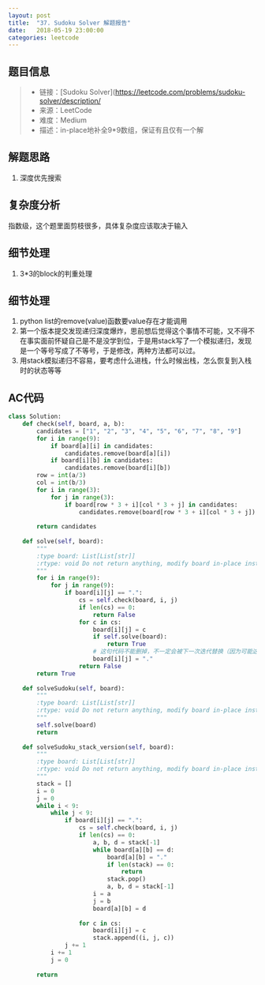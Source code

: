 ```yaml
---
layout: post
title:  "37. Sudoku Solver 解题报告"
date:   2018-05-19 23:00:00
categories: leetcode
---
```



## 题目信息

> * 链接：[Sudoku Solver](https://leetcode.com/problems/sudoku-solver/description/
> * 来源：LeetCode
> * 难度：Medium
> * 描述：in-place地补全9\*9数组，保证有且仅有一个解

## 解题思路
1. 深度优先搜索

## 复杂度分析
指数级，这个题里面剪枝很多，具体复杂度应该取决于输入

## 细节处理
1. 3\*3的block的判重处理

## 细节处理
1. python list的remove(value)函数要value存在才能调用
2. 第一个版本提交发现递归深度爆炸，思前想后觉得这个事情不可能，又不得不在事实面前怀疑自己是不是没学到位，于是用stack写了一个模拟递归，发现是一个等号写成了不等号，于是修改，两种方法都可以过。
3. 用stack模拟递归不容易，要考虑什么进栈，什么时候出栈，怎么恢复到入栈时的状态等等

## AC代码

``` python
class Solution:
    def check(self, board, a, b):
        candidates = ["1", "2", "3", "4", "5", "6", "7", "8", "9"]
        for i in range(9):
            if board[a][i] in candidates:
                candidates.remove(board[a][i])
            if board[i][b] in candidates:
                candidates.remove(board[i][b])
        row = int(a/3)
        col = int(b/3)
        for i in range(3):
            for j in range(3):
                if board[row * 3 + i][col * 3 + j] in candidates:
                    candidates.remove(board[row * 3 + i][col * 3 + j])
                
        return candidates
     
    def solve(self, board):
        """
        :type board: List[List[str]]
        :rtype: void Do not return anything, modify board in-place instead.
        """
        for i in range(9):
            for j in range(9):
                if board[i][j] == ".":
                    cs = self.check(board, i, j)
                    if len(cs) == 0:
                        return False
                    for c in cs:
                        board[i][j] = c
                        if self.solve(board):
                            return True
                        # 这句代码不能删掉，不一定会被下一次迭代替换（因为可能这就是循环的最后一次迭代）
                        board[i][j] = "."
                    return False
        return True
    
    def solveSudoku(self, board):
        """
        :type board: List[List[str]]
        :rtype: void Do not return anything, modify board in-place instead.
        """
        self.solve(board)
        return 
    
    def solveSudoku_stack_version(self, board):
        """
        :type board: List[List[str]]
        :rtype: void Do not return anything, modify board in-place instead.
        """
        stack = []
        i = 0
        j = 0
        while i < 9:
            while j < 9:
                if board[i][j] == ".":
                    cs = self.check(board, i, j)
                    if len(cs) == 0:
                        a, b, d = stack[-1]
                        while board[a][b] == d:
                            board[a][b] = "."
                            if len(stack) == 0:
                                return 
                            stack.pop()
                            a, b, d = stack[-1]
                        i = a 
                        j = b
                        board[a][b] = d 
                        
                    for c in cs:
                        board[i][j] = c
                        stack.append((i, j, c))
                j += 1
            i += 1
            j = 0
                            
        return 

```



[jekyll-docs]: https://jekyllrb.com/docs/home
[jekyll-gh]:   https://github.com/jekyll/jekyll
[jekyll-talk]: https://talk.jekyllrb.com/


